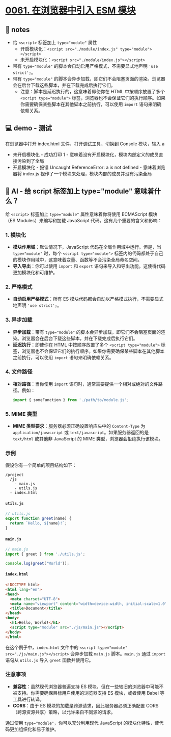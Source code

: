 # [0061. 在浏览器中引入 ESM 模块](https://github.com/Tdahuyou/html-css-js/tree/main/0061.%20%E5%9C%A8%E6%B5%8F%E8%A7%88%E5%99%A8%E4%B8%AD%E5%BC%95%E5%85%A5%20ESM%20%E6%A8%A1%E5%9D%97)


## 📒 notes

- 给 `<script>` 标签加上 `type="module"` 属性
  - 开启模块化：`<script src="./module/index.js" type="module"></script>`
  - 未开启模块化：`<script src="./module/index.js"></script>`
- 带有 `type="module"` 的脚本会自动启用严格模式，不需要显式地声明 `'use strict';`。
- 带有 `type="module"` 的脚本会异步加载，即它们不会阻塞页面的渲染。浏览器会在后台下载这些脚本，并在下载完成后执行它们。
  - 注意：脚本是延迟执行的，这意味着即使你在 HTML 中按顺序放置了多个 `<script type="module">` 标签，浏览器也不会保证它们的执行顺序。如果你需要确保某些脚本在其他脚本之前执行，可以使用 `import` 语句来明确依赖关系。

## 💻 demo - 测试

在浏览器中打开 index.html 文件，打开调试工具，切换到 Console 模块，输入 a

- 未开启模块化 - 成功打印 1 - 意味着没有开启模块化，模块内部定义的成员直接污染到了全局
- 开启模块化 - 报错 Uncaught ReferenceError: a is not defined - 意味着浏览器将 index.js 视作了一个模块来处理，模块内部的成员并没有污染全局

## 🤖 AI - 给 script 标签加上 type="module" 意味着什么？

给 `<script>` 标签加上 `type="module"` 属性意味着你将使用 ECMAScript 模块（ES Modules）来编写和加载 JavaScript 代码。这有几个重要的含义和影响：

### 1. 模块化
- **模块作用域**：默认情况下，JavaScript 代码在全局作用域中运行。但是，当 `type="module"` 时，每个 `<script type="module">` 标签内的代码都处于自己的模块作用域中，这意味着变量、函数等不会污染全局命名空间。
- **导入导出**：你可以使用 `import` 和 `export` 语句来导入和导出功能。这使得代码更加模块化和可维护。

### 2. 严格模式
- **自动启用严格模式**：所有 ES 模块代码都会自动以严格模式执行，不需要显式地声明 `'use strict';`。

### 3. 异步加载
- **异步加载**：带有 `type="module"` 的脚本会异步加载，即它们不会阻塞页面的渲染。浏览器会在后台下载这些脚本，并在下载完成后执行它们。
- **延迟执行**：即使你在 HTML 中按顺序放置了多个 `<script type="module">` 标签，浏览器也不会保证它们的执行顺序。如果你需要确保某些脚本在其他脚本之前执行，可以使用 `import` 语句来明确依赖关系。

### 4. 文件路径
- **相对路径**：当你使用 `import` 语句时，通常需要提供一个相对或绝对的文件路径。例如：
  ```javascript
  import { someFunction } from './path/to/module.js';
  ```

### 5. MIME 类型
- **MIME 类型要求**：服务器必须正确设置响应头中的 `Content-Type` 为 `application/javascript` 或 `text/javascript`。如果服务器返回的是 `text/html` 或其他非 JavaScript 的 MIME 类型，浏览器会拒绝执行该模块。

### 示例

假设你有一个简单的项目结构如下：
```
/project
  /js
    - main.js
    - utils.js
  - index.html
```

#### `utils.js`
```javascript
// utils.js
export function greet(name) {
  return `Hello, ${name}!`;
}
```

#### `main.js`
```javascript
// main.js
import { greet } from './utils.js';

console.log(greet('World'));
```

#### `index.html`
```html
<!DOCTYPE html>
<html lang="en">
<head>
  <meta charset="UTF-8">
  <meta name="viewport" content="width=device-width, initial-scale=1.0">
  <title>Document</title>
</head>
<body>
  <h1>Hello, World!</h1>
  <script type="module" src="./js/main.js"></script>
</body>
</html>
```

在这个例子中，`index.html` 文件中的 `<script type="module" src="./js/main.js"></script>` 会异步加载 `main.js` 脚本。`main.js` 通过 `import` 语句从 `utils.js` 导入 `greet` 函数并使用它。

### 注意事项
- **兼容性**：虽然现代浏览器普遍支持 ES 模块，但在一些较旧的浏览器中可能不被支持。你需要确保目标用户使用的浏览器支持 ES 模块，或者使用 Babel 等工具进行转译。
- **CORS**：由于 ES 模块的加载是跨源请求，因此服务器必须正确配置 CORS（跨源资源共享）策略，以允许来自不同源的请求。

通过使用 `type="module"`，你可以充分利用现代 JavaScript 的模块化特性，使代码更加组织化和易于维护。